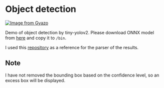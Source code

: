 # Object detection
[![Image from Gyazo](https://i.gyazo.com/c8392f5a4968c8dde5dd353079103c76.png)](https://gyazo.com/c8392f5a4968c8dde5dd353079103c76)

Demo of object detection by tiny-yolov2.
Please download ONNX model from [here](https://github.com/onnx/models/tree/master/vision/object_detection_segmentation/tiny-yolov2) and copy it to `/bin`.



I used this [repository](https://github.com/xmba15/onnx_runtime_cpp/tree/master/examples) as a reference for the parser of the results.
## Note
I have not removed the bounding box based on the confidence level, so an excess box will be displayed.
